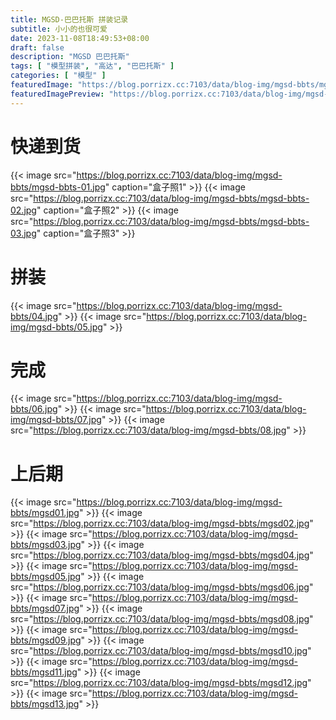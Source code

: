 ```yaml
---
title: MGSD-巴巴托斯 拼装记录
subtitle: 小小的也很可爱
date: 2023-11-08T18:49:53+08:00
draft: false
description: "MGSD 巴巴托斯"
tags: [ "模型拼装", "高达", "巴巴托斯" ]
categories: [ "模型" ]
featuredImage: "https://blog.porrizx.cc:7103/data/blog-img/mgsd-bbts/mgsd05.jpg"
featuredImagePreview: "https://blog.porrizx.cc:7103/data/blog-img/mgsd-bbts/mgsd05.jpg"
---
```


# 快递到货

{{< image src="https://blog.porrizx.cc:7103/data/blog-img/mgsd-bbts/mgsd-bbts-01.jpg" caption="盒子照1" >}}
{{< image src="https://blog.porrizx.cc:7103/data/blog-img/mgsd-bbts/mgsd-bbts-02.jpg" caption="盒子照2" >}}
{{< image src="https://blog.porrizx.cc:7103/data/blog-img/mgsd-bbts/mgsd-bbts-03.jpg" caption="盒子照3" >}}

# 拼装

{{< image src="https://blog.porrizx.cc:7103/data/blog-img/mgsd-bbts/04.jpg" >}}
{{< image src="https://blog.porrizx.cc:7103/data/blog-img/mgsd-bbts/05.jpg" >}}

# 完成

{{< image src="https://blog.porrizx.cc:7103/data/blog-img/mgsd-bbts/06.jpg" >}}
{{< image src="https://blog.porrizx.cc:7103/data/blog-img/mgsd-bbts/07.jpg" >}}
{{< image src="https://blog.porrizx.cc:7103/data/blog-img/mgsd-bbts/08.jpg" >}}

# 上后期

{{< image src="https://blog.porrizx.cc:7103/data/blog-img/mgsd-bbts/mgsd01.jpg" >}}
{{< image src="https://blog.porrizx.cc:7103/data/blog-img/mgsd-bbts/mgsd02.jpg" >}}
{{< image src="https://blog.porrizx.cc:7103/data/blog-img/mgsd-bbts/mgsd03.jpg" >}}
{{< image src="https://blog.porrizx.cc:7103/data/blog-img/mgsd-bbts/mgsd04.jpg" >}}
{{< image src="https://blog.porrizx.cc:7103/data/blog-img/mgsd-bbts/mgsd05.jpg" >}}
{{< image src="https://blog.porrizx.cc:7103/data/blog-img/mgsd-bbts/mgsd06.jpg" >}}
{{< image src="https://blog.porrizx.cc:7103/data/blog-img/mgsd-bbts/mgsd07.jpg" >}}
{{< image src="https://blog.porrizx.cc:7103/data/blog-img/mgsd-bbts/mgsd08.jpg" >}}
{{< image src="https://blog.porrizx.cc:7103/data/blog-img/mgsd-bbts/mgsd09.jpg" >}}
{{< image src="https://blog.porrizx.cc:7103/data/blog-img/mgsd-bbts/mgsd10.jpg" >}}
{{< image src="https://blog.porrizx.cc:7103/data/blog-img/mgsd-bbts/mgsd11.jpg" >}}
{{< image src="https://blog.porrizx.cc:7103/data/blog-img/mgsd-bbts/mgsd12.jpg" >}}
{{< image src="https://blog.porrizx.cc:7103/data/blog-img/mgsd-bbts/mgsd13.jpg" >}}
